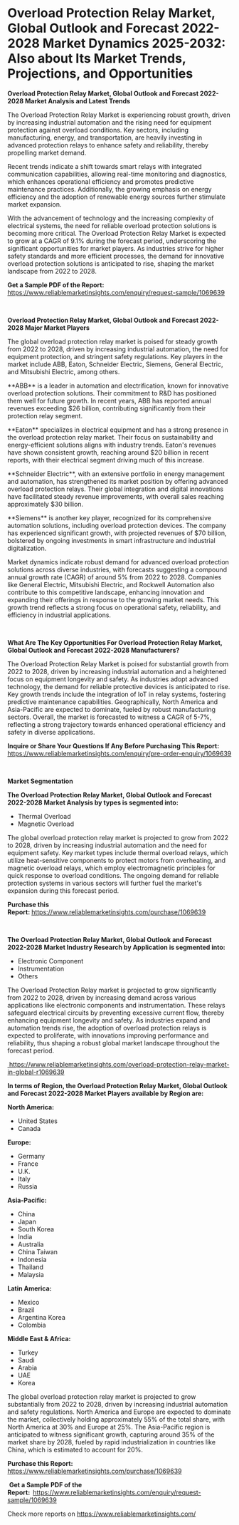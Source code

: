 <p><h1>Overload Protection Relay Market, Global Outlook and Forecast 2022-2028 Market Dynamics 2025-2032: Also about Its Market Trends, Projections, and Opportunities</h1></p><p><strong>Overload Protection Relay Market, Global Outlook and Forecast 2022-2028 Market Analysis and Latest Trends</strong></p>
<p><p>The Overload Protection Relay Market is experiencing robust growth, driven by increasing industrial automation and the rising need for equipment protection against overload conditions. Key sectors, including manufacturing, energy, and transportation, are heavily investing in advanced protection relays to enhance safety and reliability, thereby propelling market demand. </p><p>Recent trends indicate a shift towards smart relays with integrated communication capabilities, allowing real-time monitoring and diagnostics, which enhances operational efficiency and promotes predictive maintenance practices. Additionally, the growing emphasis on energy efficiency and the adoption of renewable energy sources further stimulate market expansion.</p><p>With the advancement of technology and the increasing complexity of electrical systems, the need for reliable overload protection solutions is becoming more critical. The Overload Protection Relay Market is expected to grow at a CAGR of 9.1% during the forecast period, underscoring the significant opportunities for market players. As industries strive for higher safety standards and more efficient processes, the demand for innovative overload protection solutions is anticipated to rise, shaping the market landscape from 2022 to 2028.</p></p>
<p><strong>Get a Sample PDF of the Report:&nbsp;</strong> <a href="https://www.reliablemarketinsights.com/enquiry/request-sample/1069639?utm_campaign=2197&utm_medium=2&utm_source=Github&utm_content=ia&utm_term=21032025&utm_id=overload-protection-relay-market-global-outlook-and-forecast-2022-2028">https://www.reliablemarketinsights.com/enquiry/request-sample/1069639</a></p>
<p>&nbsp;</p>
<p><strong>Overload Protection Relay Market, Global Outlook and Forecast 2022-2028 Major Market Players</strong></p>
<p><p>The global overload protection relay market is poised for steady growth from 2022 to 2028, driven by increasing industrial automation, the need for equipment protection, and stringent safety regulations. Key players in the market include ABB, Eaton, Schneider Electric, Siemens, General Electric, and Mitsubishi Electric, among others.</p><p>**ABB** is a leader in automation and electrification, known for innovative overload protection solutions. Their commitment to R&D has positioned them well for future growth. In recent years, ABB has reported annual revenues exceeding $26 billion, contributing significantly from their protection relay segment.</p><p>**Eaton** specializes in electrical equipment and has a strong presence in the overload protection relay market. Their focus on sustainability and energy-efficient solutions aligns with industry trends. Eaton's revenues have shown consistent growth, reaching around $20 billion in recent reports, with their electrical segment driving much of this increase.</p><p>**Schneider Electric**, with an extensive portfolio in energy management and automation, has strengthened its market position by offering advanced overload protection relays. Their global integration and digital innovations have facilitated steady revenue improvements, with overall sales reaching approximately $30 billion.</p><p>**Siemens** is another key player, recognized for its comprehensive automation solutions, including overload protection devices. The company has experienced significant growth, with projected revenues of $70 billion, bolstered by ongoing investments in smart infrastructure and industrial digitalization.</p><p>Market dynamics indicate robust demand for advanced overload protection solutions across diverse industries, with forecasts suggesting a compound annual growth rate (CAGR) of around 5% from 2022 to 2028. Companies like General Electric, Mitsubishi Electric, and Rockwell Automation also contribute to this competitive landscape, enhancing innovation and expanding their offerings in response to the growing market needs. This growth trend reflects a strong focus on operational safety, reliability, and efficiency in industrial applications.</p></p>
<p>&nbsp;</p>
<p><strong>What Are The Key Opportunities For Overload Protection Relay Market, Global Outlook and Forecast 2022-2028 Manufacturers?</strong></p>
<p><p>The Overload Protection Relay Market is poised for substantial growth from 2022 to 2028, driven by increasing industrial automation and a heightened focus on equipment longevity and safety. As industries adopt advanced technology, the demand for reliable protective devices is anticipated to rise. Key growth trends include the integration of IoT in relay systems, fostering predictive maintenance capabilities. Geographically, North America and Asia-Pacific are expected to dominate, fueled by robust manufacturing sectors. Overall, the market is forecasted to witness a CAGR of 5-7%, reflecting a strong trajectory towards enhanced operational efficiency and safety in diverse applications.</p></p>
<p><strong>Inquire or Share Your Questions If Any Before Purchasing This Report:</strong> <a href="https://www.reliablemarketinsights.com/enquiry/pre-order-enquiry/1069639?utm_campaign=2197&utm_medium=2&utm_source=Github&utm_content=ia&utm_term=21032025&utm_id=overload-protection-relay-market-global-outlook-and-forecast-2022-2028">https://www.reliablemarketinsights.com/enquiry/pre-order-enquiry/1069639</a></p>
<p>&nbsp;</p>
<p><strong>Market Segmentation</strong></p>
<p><strong>The Overload Protection Relay Market, Global Outlook and Forecast 2022-2028 Market Analysis by types is segmented into:</strong></p>
<p><ul><li>Thermal Overload</li><li>Magnetic Overload</li></ul></p>
<p><p>The global overload protection relay market is projected to grow from 2022 to 2028, driven by increasing industrial automation and the need for equipment safety. Key market types include thermal overload relays, which utilize heat-sensitive components to protect motors from overheating, and magnetic overload relays, which employ electromagnetic principles for quick response to overload conditions. The ongoing demand for reliable protection systems in various sectors will further fuel the market's expansion during this forecast period.</p></p>
<p><strong>Purchase this Report:&nbsp;</strong><a href="https://www.reliablemarketinsights.com/purchase/1069639?utm_campaign=2197&utm_medium=2&utm_source=Github&utm_content=ia&utm_term=21032025&utm_id=overload-protection-relay-market-global-outlook-and-forecast-2022-2028">https://www.reliablemarketinsights.com/purchase/1069639</a></p>
<p>&nbsp;</p>
<p><strong>The Overload Protection Relay Market, Global Outlook and Forecast 2022-2028 Market Industry Research by Application is segmented into:</strong></p>
<p><ul><li>Electronic Component</li><li>Instrumentation</li><li>Others</li></ul></p>
<p><p>The Overload Protection Relay market is projected to grow significantly from 2022 to 2028, driven by increasing demand across various applications like electronic components and instrumentation. These relays safeguard electrical circuits by preventing excessive current flow, thereby enhancing equipment longevity and safety. As industries expand and automation trends rise, the adoption of overload protection relays is expected to proliferate, with innovations improving performance and reliability, thus shaping a robust global market landscape throughout the forecast period.</p></p>
<p><a href="https://www.reliablemarketinsights.com/overload-protection-relay-market-in-global-r1069639?utm_campaign=2197&utm_medium=2&utm_source=Github&utm_content=ia&utm_term=21032025&utm_id=overload-protection-relay-market-global-outlook-and-forecast-2022-2028">&nbsp;https://www.reliablemarketinsights.com/overload-protection-relay-market-in-global-r1069639</a></p>
<p><strong>In terms of Region, the Overload Protection Relay Market, Global Outlook and Forecast 2022-2028 Market Players available by Region are:</strong></p>
<p>
    <p> <strong> North America: </strong>
        <ul>
            <li>United States</li>
            <li>Canada</li>
        </ul>
        </p> 
    <p> <strong> Europe: </strong>
        <ul>
            <li>Germany</li>
            <li>France</li>
            <li>U.K.</li>
            <li>Italy</li>
            <li>Russia</li>
        </ul>
        </p> 
    <p> <strong> Asia-Pacific: </strong>
        <ul>
            <li>China</li>
            <li>Japan</li>
            <li>South Korea</li>
            <li>India</li>
            <li>Australia</li>
            <li>China Taiwan</li>
            <li>Indonesia</li>
            <li>Thailand</li>
            <li>Malaysia</li>
        </ul>
        </p> 
    <p> <strong> Latin America: </strong>
        <ul>
            <li>Mexico</li>
            <li>Brazil</li>
            <li>Argentina Korea</li>
            <li>Colombia</li>
        </ul>
        </p> 
    <p> <strong> Middle East & Africa: </strong>
        <ul>
            <li>Turkey</li>
            <li>Saudi</li>
            <li>Arabia</li>
            <li>UAE</li>
            <li>Korea</li>
        </ul>
    </p>
    </p>
<p><p>The global overload protection relay market is projected to grow substantially from 2022 to 2028, driven by increasing industrial automation and safety regulations. North America and Europe are expected to dominate the market, collectively holding approximately 55% of the total share, with North America at 30% and Europe at 25%. The Asia-Pacific region is anticipated to witness significant growth, capturing around 35% of the market share by 2028, fueled by rapid industrialization in countries like China, which is estimated to account for 20%.</p></p>
<p><strong>Purchase this Report: </strong><a href="https://www.reliablemarketinsights.com/purchase/1069639?utm_campaign=2197&utm_medium=2&utm_source=Github&utm_content=ia&utm_term=21032025&utm_id=overload-protection-relay-market-global-outlook-and-forecast-2022-2028">https://www.reliablemarketinsights.com/purchase/1069639</a></p>
<p>&nbsp;<strong>Get a Sample PDF of the Report:&nbsp;&nbsp;</strong><a href="https://www.reliablemarketinsights.com/enquiry/request-sample/1069639?utm_campaign=2197&utm_medium=2&utm_source=Github&utm_content=ia&utm_term=21032025&utm_id=overload-protection-relay-market-global-outlook-and-forecast-2022-2028">https://www.reliablemarketinsights.com/enquiry/request-sample/1069639</a></p>
<p><strong></strong></p>
<p>Check more reports on <a href="https://www.reliablemarketinsights.com/?utm_campaign=2197&utm_medium=2&utm_source=Github&utm_content=ia&utm_term=21032025&utm_id=overload-protection-relay-market-global-outlook-and-forecast-2022-2028">https://www.reliablemarketinsights.com/</a></p>